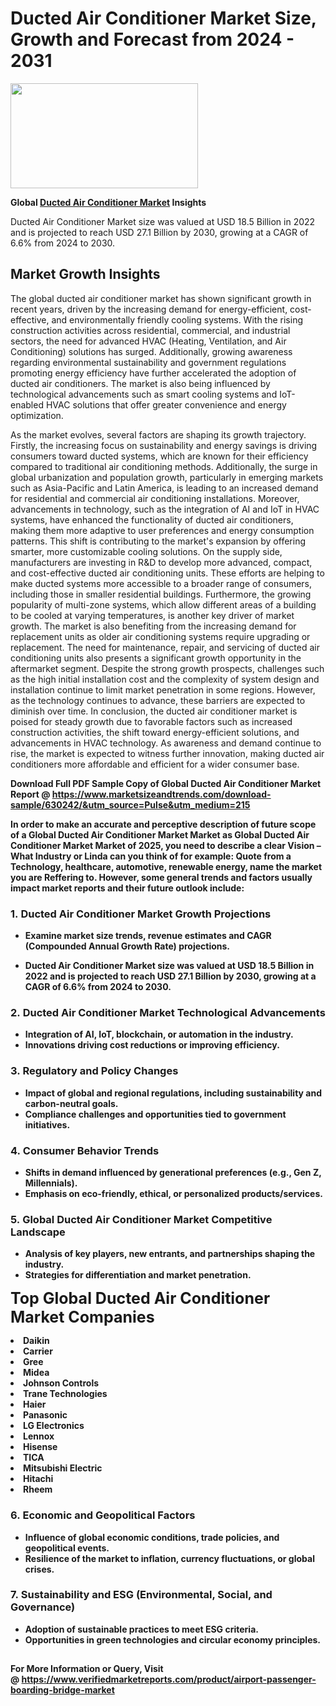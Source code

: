 <H1>Ducted Air Conditioner Market Size, Growth and Forecast from 2024 - 2031</H1><img class="aligncenter size-medium wp-image-584254" src="https://thirdeyenews.in/wp-content/uploads/2024/09/Global-Market-Research-300x168.jpeg" alt="" width="300" height="168" /><p><strong>Global&nbsp;<a href="https://www.marketsizeandtrends.com/download-sample/630242/&amp;utm_source=Pulse&amp;utm_medium=215">Ducted Air Conditioner Market</a> Insights</strong></p><p>Ducted Air Conditioner Market size was valued at USD 18.5 Billion in 2022 and is projected to reach USD 27.1 Billion by 2030, growing at a CAGR of 6.6% from 2024 to 2030.</p><p><h2>Market Growth Insights</h2> <p>The global ducted air conditioner market has shown significant growth in recent years, driven by the increasing demand for energy-efficient, cost-effective, and environmentally friendly cooling systems. With the rising construction activities across residential, commercial, and industrial sectors, the need for advanced HVAC (Heating, Ventilation, and Air Conditioning) solutions has surged. Additionally, growing awareness regarding environmental sustainability and government regulations promoting energy efficiency have further accelerated the adoption of ducted air conditioners. The market is also being influenced by technological advancements such as smart cooling systems and IoT-enabled HVAC solutions that offer greater convenience and energy optimization.</p> <p><strong></strong></p> <p>As the market evolves, several factors are shaping its growth trajectory. Firstly, the increasing focus on sustainability and energy savings is driving consumers toward ducted systems, which are known for their efficiency compared to traditional air conditioning methods. Additionally, the surge in global urbanization and population growth, particularly in emerging markets such as Asia-Pacific and Latin America, is leading to an increased demand for residential and commercial air conditioning installations. Moreover, advancements in technology, such as the integration of AI and IoT in HVAC systems, have enhanced the functionality of ducted air conditioners, making them more adaptive to user preferences and energy consumption patterns. This shift is contributing to the market's expansion by offering smarter, more customizable cooling solutions. On the supply side, manufacturers are investing in R&D to develop more advanced, compact, and cost-effective ducted air conditioning units. These efforts are helping to make ducted systems more accessible to a broader range of consumers, including those in smaller residential buildings. Furthermore, the growing popularity of multi-zone systems, which allow different areas of a building to be cooled at varying temperatures, is another key driver of market growth. The market is also benefiting from the increasing demand for replacement units as older air conditioning systems require upgrading or replacement. The need for maintenance, repair, and servicing of ducted air conditioning units also presents a significant growth opportunity in the aftermarket segment. Despite the strong growth prospects, challenges such as the high initial installation cost and the complexity of system design and installation continue to limit market penetration in some regions. However, as the technology continues to advance, these barriers are expected to diminish over time. In conclusion, the ducted air conditioner market is poised for steady growth due to favorable factors such as increased construction activities, the shift toward energy-efficient solutions, and advancements in HVAC technology. As awareness and demand continue to rise, the market is expected to witness further innovation, making ducted air conditioners more affordable and efficient for a wider consumer base.</p> <p><strong></p><p><span class=""><strong>Download Full PDF Sample Copy of Global Ducted Air Conditioner Market Report</strong> @ <a href="https://www.marketsizeandtrends.com/download-sample/630242/&amp;utm_source=Pulse&amp;utm_medium=215" target="_blank">https://www.marketsizeandtrends.com/download-sample/630242/&amp;utm_source=Pulse&amp;utm_medium=215</a></span></p><p>In order to make an accurate and perceptive description of future scope of a Global&nbsp;Ducted Air Conditioner Market Market as Global&nbsp;Ducted Air Conditioner Market Market of 2025, you need to describe a clear Vision &ndash; What Industry or Linda can you think of for example: Quote from a Technology, healthcare, automotive, renewable energy, name the market you are Reffering to. However, some general trends and factors usually impact market reports and their future outlook include:</p><h3>1.&nbsp;<strong>Ducted Air Conditioner Market Growth Projections</strong></h3><ul><li>Examine market size trends, revenue estimates and CAGR (Compounded Annual Growth Rate) projections.</li><li><p>Ducted Air Conditioner Market size was valued at USD 18.5 Billion in 2022 and is projected to reach USD 27.1 Billion by 2030, growing at a CAGR of 6.6% from 2024 to 2030.</p></li></ul><h3>2.&nbsp;<strong>Ducted Air Conditioner Market Technological Advancements</strong></h3><ul><li>Integration of AI, IoT, blockchain, or automation in the industry.</li><li>Innovations driving cost reductions or improving efficiency.</li></ul><h3>3.&nbsp;<strong>Regulatory and Policy Changes</strong></h3><ul><li>Impact of global and regional regulations, including sustainability and carbon-neutral goals.</li><li>Compliance challenges and opportunities tied to government initiatives.</li></ul><h3>4.&nbsp;<strong>Consumer Behavior Trends</strong></h3><ul><li>Shifts in demand influenced by generational preferences (e.g., Gen Z, Millennials).</li><li>Emphasis on eco-friendly, ethical, or personalized products/services.</li></ul><h3>5.&nbsp;<strong>Global Ducted Air Conditioner Market Competitive Landscape</strong></h3><ul><li>Analysis of key players, new entrants, and partnerships shaping the industry.</li><li>Strategies for differentiation and market penetration.</li></ul><p data-pm-slice="1 1 []"><span style="color: inherit; font-family: inherit; font-size: 25px;">Top Global Ducted Air Conditioner Market Companies</span></p><div class="" data-test-id=""><p><li>Daikin</li><li> Carrier</li><li> Gree</li><li> Midea</li><li> Johnson Controls</li><li> Trane Technologies</li><li> Haier</li><li> Panasonic</li><li> LG Electronics</li><li> Lennox</li><li> Hisense</li><li> TICA</li><li> Mitsubishi Electric</li><li> Hitachi</li><li> Rheem</li></p></div><h3>6.&nbsp;<strong>Economic and Geopolitical Factors</strong></h3><ul><li>Influence of global economic conditions, trade policies, and geopolitical events.</li><li>Resilience of the market to inflation, currency fluctuations, or global crises.</li></ul><h3>7.&nbsp;<strong>Sustainability and ESG (Environmental, Social, and Governance)</strong></h3><ul><li>Adoption of sustainable practices to meet ESG criteria.</li><li>Opportunities in green technologies and circular economy principles.</li></ul><h2><strong style="font-size: 14px;">For More Information or Query, Visit @&nbsp;</strong><a style="background-color: #ffffff; font-size: 14px;" href="https://www.marketsizeandtrends.com/report/ducted-air-conditioner-market/" target="_blank">https://www.verifiedmarketreports.com/product/airport-passenger-boarding-bridge-market</a></h2>
